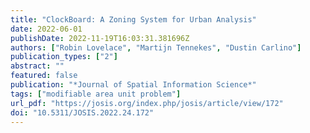 ```yaml
---
title: "ClockBoard: A Zoning System for Urban Analysis"
date: 2022-06-01
publishDate: 2022-11-19T16:03:31.381696Z
authors: ["Robin Lovelace", "Martijn Tennekes", "Dustin Carlino"]
publication_types: ["2"]
abstract: ""
featured: false
publication: "*Journal of Spatial Information Science*"
tags: ["modifiable area unit problem"]
url_pdf: "https://josis.org/index.php/josis/article/view/172"
doi: "10.5311/JOSIS.2022.24.172"
---
```



